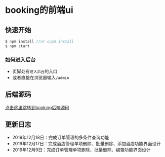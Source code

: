 # booking的前端ui
## 快速开始
```javascript
$ npm install //or cnpm install
$ npm start
```
### 如何进入后台
- 页脚处有`进入后台`的入口
- 或者直接在浏览器输入`/admin`

## 后端源码
[点击这里跳转到booking后端源码](https://github.com/acodebird/booking)

## 更新日志
- 2019年12月18日：完成订单管理的多条件查询功能
- 2019年12月17日：完成酒店管理单项删除、批量删除、添加酒店功能界面设计
- 2019年12月9日：完成订单管理单项删除、批量删除、编辑功能界面设计
